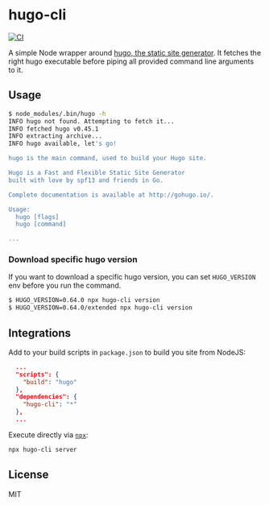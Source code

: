 # hugo-cli

[![CI](https://github.com/nikku/hugo-dsl/actions/workflows/CI.yml/badge.svg)](https://github.com/nikku/hugo-dsl/actions/workflows/CI.yml)

A simple Node wrapper around [hugo, the static site generator](http://gohugo.io). It fetches the right hugo executable before piping all provided command line arguments to it.


## Usage

```bash
$ node_modules/.bin/hugo -h
INFO hugo not found. Attempting to fetch it...
INFO fetched hugo v0.45.1
INFO extracting archive...
INFO hugo available, let's go!

hugo is the main command, used to build your Hugo site.

Hugo is a Fast and Flexible Static Site Generator
built with love by spf13 and friends in Go.

Complete documentation is available at http://gohugo.io/.

Usage:
  hugo [flags]
  hugo [command]

...
```

### Download specific hugo version

If you want to download a specific hugo version, you can set `HUGO_VERSION` env before you run the command.

```bash
$ HUGO_VERSION=0.64.0 npx hugo-cli version
$ HUGO_VERSION=0.64.0/extended npx hugo-cli version
```


## Integrations

Add to your build scripts in `package.json` to build you site from NodeJS:

```json
  ...
  "scripts": {
    "build": "hugo"
  },
  "dependencies": {
    "hugo-cli": "*"
  },
  ...
```

Execute directly via [`npx`](https://www.npmjs.com/package/npx):

```bash
npx hugo-cli server
```


## License

MIT
